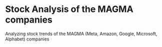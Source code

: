 # Stock Analysis of the MAGMA companies

Analyzing stock trends of the MAGMA (Meta, Amazon, Google, Microsoft, Alphabet) companies

